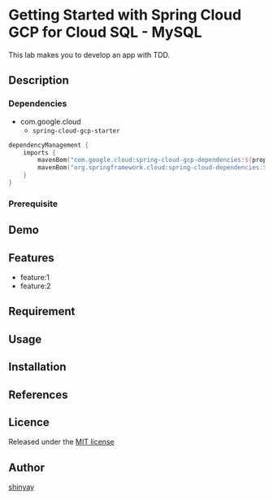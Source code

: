 # Getting Started with Spring Cloud GCP for Cloud SQL - MySQL

This lab makes you to develop an app with TDD.

## Description
### Dependencies
- com.google.cloud
  - `spring-cloud-gcp-starter`

```kotlin
dependencyManagement {
	imports {
		mavenBom("com.google.cloud:spring-cloud-gcp-dependencies:${property("springCloudGcpVersion")}")
		mavenBom("org.springframework.cloud:spring-cloud-dependencies:${property("springCloudVersion")}")
	}
}
```

### Prerequisite

## Demo

## Features

- feature:1
- feature:2

## Requirement

## Usage

## Installation

## References

## Licence

Released under the [MIT license](https://gist.githubusercontent.com/shinyay/56e54ee4c0e22db8211e05e70a63247e/raw/34c6fdd50d54aa8e23560c296424aeb61599aa71/LICENSE)

## Author

[shinyay](https://github.com/shinyay)
